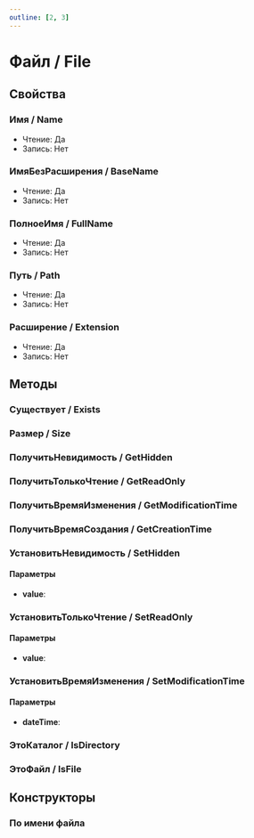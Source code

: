 ```yaml
---
outline: [2, 3]
---
```


# Файл / File


## Свойства


### Имя / Name

* Чтение: Да
* Запись: Нет

### ИмяБезРасширения / BaseName

* Чтение: Да
* Запись: Нет

### ПолноеИмя / FullName

* Чтение: Да
* Запись: Нет

### Путь / Path

* Чтение: Да
* Запись: Нет

### Расширение / Extension

* Чтение: Да
* Запись: Нет

## Методы


### Существует / Exists


### Размер / Size


### ПолучитьНевидимость / GetHidden


### ПолучитьТолькоЧтение / GetReadOnly


### ПолучитьВремяИзменения / GetModificationTime


### ПолучитьВремяСоздания / GetCreationTime


### УстановитьНевидимость / SetHidden


#### Параметры

* **value**: 

### УстановитьТолькоЧтение / SetReadOnly


#### Параметры

* **value**: 

### УстановитьВремяИзменения / SetModificationTime


#### Параметры

* **dateTime**: 

### ЭтоКаталог / IsDirectory


### ЭтоФайл / IsFile


## Конструкторы


### По имени файла

